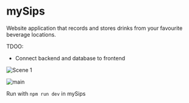 # mySips
Website application that records and stores drinks from your favourite beverage locations.

TDOO: 
- Connect backend and database to frontend

![Scene 1](https://github.com/xegativ/mySips/assets/52055203/8ce04672-f5fc-4c10-9f67-85481020869e)

![main](https://github.com/xegativ/mySips/assets/52055203/74ce04c1-2bb6-4426-b016-320b68558553)

Run with `npm run dev` in mySips
